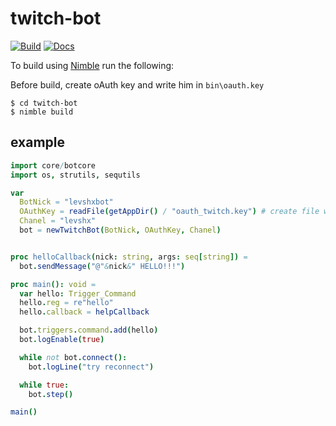 # twitch-bot

[![Build](https://github.com/levshx/twitch-bot/actions/workflows/build_ci.yml/badge.svg)](https://github.com/levshx/twitch-bot/actions/workflows/build_ci.yml)
[![Docs](https://github.com/levshx/twitch-bot/actions/workflows/docs_ci.yml/badge.svg)](https://github.com/levshx/twitch-bot/actions/workflows/docs_ci.yml)

To build using [Nimble](https://github.com/nim-lang/nimble) run the following:

Before build, create oAuth key and write him in `bin\oauth.key`

```
$ cd twitch-bot
$ nimble build
```

## example
```nim
import core/botcore
import os, strutils, sequtils

var
  BotNick = "levshxbot"
  OAuthKey = readFile(getAppDir() / "oauth_twitch.key") # create file with bot.exe > oauth.key 
  Chanel = "levshx"
  bot = newTwitchBot(BotNick, OAuthKey, Chanel)


proc helloCallback(nick: string, args: seq[string]) =
  bot.sendMessage("@"&nick&" HELLO!!!")

proc main(): void =
  var hello: Trigger_Command
  hello.reg = re"hello"
  hello.callback = helpCallback  

  bot.triggers.command.add(hello)
  bot.logEnable(true)

  while not bot.connect():
    bot.logLine("try reconnect")

  while true:
    bot.step()

main()
```
